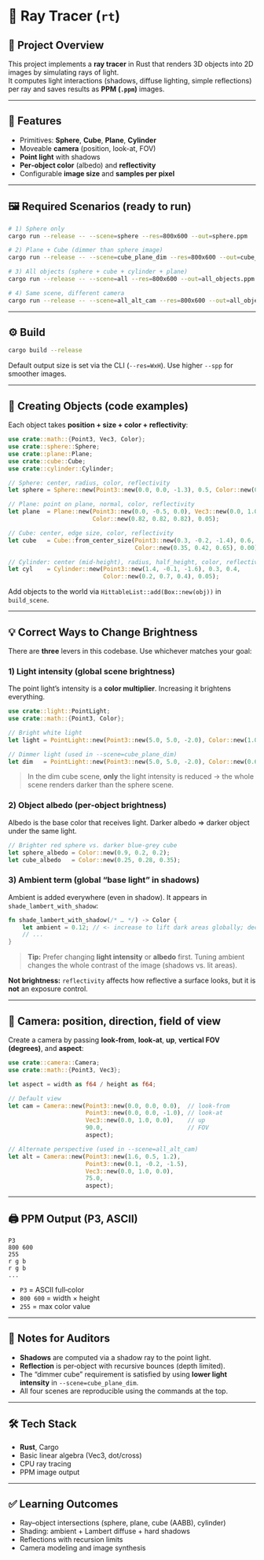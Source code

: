 # 🌌 Ray Tracer (`rt`)

## 📖 Project Overview

This project implements a **ray tracer** in Rust that renders 3D objects into 2D images by simulating rays of light.  
It computes light interactions (shadows, diffuse lighting, simple reflections) per ray and saves results as **PPM (`.ppm`)** images.

---

## 🎯 Features

- Primitives: **Sphere**, **Cube**, **Plane**, **Cylinder**
- Moveable **camera** (position, look-at, FOV)
- **Point light** with shadows
- **Per‑object color** (albedo) and **reflectivity**
- Configurable **image size** and **samples per pixel**

---

## 🖼️ Required Scenarios (ready to run)

```bash
# 1) Sphere only
cargo run --release -- --scene=sphere --res=800x600 --out=sphere.ppm

# 2) Plane + Cube (dimmer than sphere image)
cargo run --release -- --scene=cube_plane_dim --res=800x600 --out=cube_plane_dim.ppm

# 3) All objects (sphere + cube + cylinder + plane)
cargo run --release -- --scene=all --res=800x600 --out=all_objects.ppm

# 4) Same scene, different camera
cargo run --release -- --scene=all_alt_cam --res=800x600 --out=all_objects_alt_cam.ppm
```

---

## ⚙️ Build

```bash
cargo build --release
```

Default output size is set via the CLI (`--res=WxH`). Use higher `--spp` for smoother images.

---

## 🧱 Creating Objects (code examples)

Each object takes **position + size + color + reflectivity**:

```rust
use crate::math::{Point3, Vec3, Color};
use crate::sphere::Sphere;
use crate::plane::Plane;
use crate::cube::Cube;
use crate::cylinder::Cylinder;

// Sphere: center, radius, color, reflectivity
let sphere = Sphere::new(Point3::new(0.0, 0.0, -1.3), 0.5, Color::new(0.9, 0.2, 0.2), 0.10);

// Plane: point on plane, normal, color, reflectivity
let plane  = Plane::new(Point3::new(0.0, -0.5, 0.0), Vec3::new(0.0, 1.0, 0.0),
                        Color::new(0.82, 0.82, 0.82), 0.05);

// Cube: center, edge size, color, reflectivity
let cube   = Cube::from_center_size(Point3::new(0.3, -0.2, -1.4), 0.6,
                                    Color::new(0.35, 0.42, 0.65), 0.00);

// Cylinder: center (mid‑height), radius, half_height, color, reflectivity
let cyl    = Cylinder::new(Point3::new(1.4, -0.1, -1.6), 0.3, 0.4,
                           Color::new(0.2, 0.7, 0.4), 0.05);
```

Add objects to the world via `HittableList::add(Box::new(obj))` in `build_scene`.

---

## 💡 Correct Ways to Change **Brightness**

There are **three** levers in this codebase. Use whichever matches your goal:

### 1) **Light intensity** (global scene brightness)

The point light’s intensity is a **color multiplier**. Increasing it brightens everything.

```rust
use crate::light::PointLight;
use crate::math::{Point3, Color};

// Bright white light
let light = PointLight::new(Point3::new(5.0, 5.0, -2.0), Color::new(1.0, 1.0, 1.0));

// Dimmer light (used in --scene=cube_plane_dim)
let dim   = PointLight::new(Point3::new(5.0, 5.0, -2.0), Color::new(0.6, 0.6, 0.6));
```

> In the dim cube scene, **only** the light intensity is reduced → the whole scene renders darker than the sphere scene.

### 2) **Object albedo** (per‑object brightness)

Albedo is the base color that receives light. Darker albedo ⇒ darker object under the same light.

```rust
// Brighter red sphere vs. darker blue‑grey cube
let sphere_albedo = Color::new(0.9, 0.2, 0.2);
let cube_albedo   = Color::new(0.25, 0.28, 0.35);
```

### 3) **Ambient term** (global “base light” in shadows)

Ambient is added everywhere (even in shadow). It appears in `shade_lambert_with_shadow`:

```rust
fn shade_lambert_with_shadow(/* … */) -> Color {
    let ambient = 0.12; // <- increase to lift dark areas globally; decrease for punchier shadows
    // ...
}
```

> **Tip:** Prefer changing **light intensity** or **albedo** first. Tuning ambient changes the whole contrast of the image (shadows vs. lit areas).

**Not brightness:** `reflectivity` affects how reflective a surface looks, but it is **not** an exposure control.

---

## 🎥 Camera: position, direction, field of view

Create a camera by passing **look‑from**, **look‑at**, **up**, **vertical FOV (degrees)**, and **aspect**:

```rust
use crate::camera::Camera;
use crate::math::{Point3, Vec3};

let aspect = width as f64 / height as f64;

// Default view
let cam = Camera::new(Point3::new(0.0, 0.0, 0.0),  // look‑from
                      Point3::new(0.0, 0.0, -1.0), // look‑at
                      Vec3::new(0.0, 1.0, 0.0),    // up
                      90.0,                        // FOV
                      aspect);

// Alternate perspective (used in --scene=all_alt_cam)
let alt = Camera::new(Point3::new(1.6, 0.5, 1.2),
                      Point3::new(0.1, -0.2, -1.5),
                      Vec3::new(0.0, 1.0, 0.0),
                      75.0,
                      aspect);
```

---

## 🖨️ PPM Output (P3, ASCII)

```
P3
800 600
255
r g b
r g b
...
```

- `P3` = ASCII full‑color
- `800 600` = width × height
- `255` = max color value

---

## 📌 Notes for Auditors

- **Shadows** are computed via a shadow ray to the point light.
- **Reflection** is per‑object with recursive bounces (depth limited).
- The “dimmer cube” requirement is satisfied by using **lower light intensity** in `--scene=cube_plane_dim`.
- All four scenes are reproducible using the commands at the top.

---

## 🛠️ Tech Stack

- **Rust**, Cargo
- Basic linear algebra (Vec3, dot/cross)
- CPU ray tracing
- PPM image output

---

## ✅ Learning Outcomes

- Ray–object intersections (sphere, plane, cube (AABB), cylinder)
- Shading: ambient + Lambert diffuse + hard shadows
- Reflections with recursion limits
- Camera modeling and image synthesis
